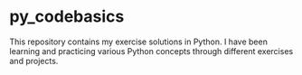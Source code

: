 # py_codebasics
This repository contains my exercise solutions in Python. I have been learning and practicing various Python concepts through different exercises and projects.
